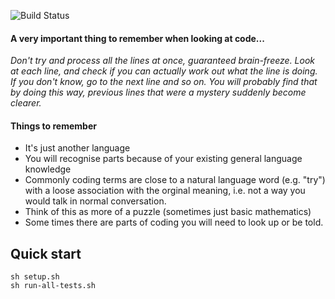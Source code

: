 ![Build Status](https://travis-ci.com/jaffamonkey/example-test-from-native-js-to-cucumberjs.svg?branch=master)

#### A very important thing to remember when looking at code...

_Don't try and process all the lines at once, guaranteed brain-freeze. Look at each line, and check if you can actually work out what the line is doing. If you don't know, go to the next line and so on. You will probably find that by doing this way, previous lines that were a mystery suddenly become clearer._

#### Things to remember

* It's just another language
* You will recognise parts because of your existing general language knowledge
*  Commonly coding terms are close to a natural language word (e.g. "try") with a loose association with the orginal meaning, i.e. not a way you would talk in normal conversation.
* Think of this as more of a puzzle (sometimes just basic mathematics)
* Some times there are parts of coding you will need to look up or be told.


## Quick start
```
sh setup.sh
sh run-all-tests.sh
```
